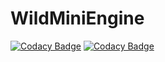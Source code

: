 # WildMiniEngine

[![Codacy Badge](https://api.codacy.com/project/badge/Grade/3320a6d2cad848c5aeb76c50003d721d)](https://app.codacy.com/gh/komastar/WildMiniEngine?utm_source=github.com&utm_medium=referral&utm_content=komastar/WildMiniEngine&utm_campaign=Badge_Grade_Settings)
[![Codacy Badge](https://app.codacy.com/project/badge/Grade/e41281e9422b4823a0812ff070686ffe)](https://www.codacy.com/gh/komastar/WildMiniEngine/dashboard?utm_source=github.com&amp;utm_medium=referral&amp;utm_content=komastar/WildMiniEngine&amp;utm_campaign=Badge_Grade)
